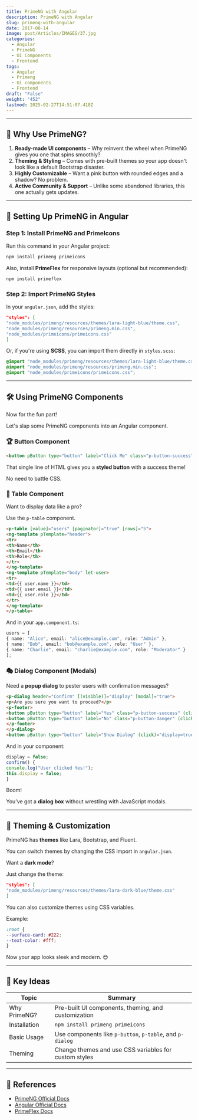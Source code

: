 ```yaml
---
title: PrimeNG with Angular
description: PrimeNG with Angular
slug: primeng-with-angular
date: 2017-08-14
image: post/Articles/IMAGES/37.jpg
categories:
  - Angular
  - PrimeNG
  - UI Components
  - Frontend
tags:
  - Angular
  - Primeng
  - Ui components
  - Frontend
draft: "False"
weight: "452"
lastmod: 2025-02-27T14:51:07.418Z
---
```

<!-- 
# PrimeNG with Angular in a Nutshell 🚀

Alright, folks, today we're diving into **PrimeNG**—Angular's flashy UI component library that makes your frontend look less like a 90s HTML website and more like a modern web app. 😎

PrimeNG gives you **buttons, tables, dropdowns, dialogs, charts, and more**—all styled, interactive, and ready to use without you pulling your hair out over CSS.

So, buckle up as we break down **PrimeNG** with some **fun, code examples, and just a dash of sarcasm**. 🤓 -->

***

## 🎯 Why Use PrimeNG?

1. **Ready-made UI components** – Why reinvent the wheel when PrimeNG gives you one that spins smoothly?
2. **Theming & Styling** – Comes with pre-built themes so your app doesn't look like a default Bootstrap disaster.
3. **Highly Customizable** – Want a pink button with rounded edges and a shadow? No problem.
4. **Active Community & Support** – Unlike some abandoned libraries, this one actually gets updates.

***

## 🚀 Setting Up PrimeNG in Angular

### Step 1: Install PrimeNG and PrimeIcons

Run this command in your Angular project:

```sh
npm install primeng primeicons
```

Also, install **PrimeFlex** for responsive layouts (optional but recommended):

```sh
npm install primeflex
```

### Step 2: Import PrimeNG Styles

In your `angular.json`, add the styles:

```json
"styles": [
"node_modules/primeng/resources/themes/lara-light-blue/theme.css",
"node_modules/primeng/resources/primeng.min.css",
"node_modules/primeicons/primeicons.css"
]
```

Or, if you're using **SCSS**, you can import them directly in `styles.scss`:

```scss
@import "node_modules/primeng/resources/themes/lara-light-blue/theme.css";
@import "node_modules/primeng/resources/primeng.min.css";
@import "node_modules/primeicons/primeicons.css";
```

***

## 🛠️ Using PrimeNG Components

Now for the fun part!

Let's slap some PrimeNG components into an Angular component.

### 🏆 Button Component

```html
<button pButton type="button" label="Click Me" class="p-button-success"></button>
```

That single line of HTML gives you a **styled button** with a success theme!

No need to battle CSS.

### 📑 Table Component

Want to display data like a pro?

Use the `p-table` component.

```html
<p-table [value]="users" [paginator]="true" [rows]="5">
<ng-template pTemplate="header">
<tr>
<th>Name</th>
<th>Email</th>
<th>Role</th>
</tr>
</ng-template>
<ng-template pTemplate="body" let-user>
<tr>
<td>{{ user.name }}</td>
<td>{{ user.email }}</td>
<td>{{ user.role }}</td>
</tr>
</ng-template>
</p-table>
```

And in your `app.component.ts`:

```ts
users = [
{ name: "Alice", email: "alice@example.com", role: "Admin" },
{ name: "Bob", email: "bob@example.com", role: "User" },
{ name: "Charlie", email: "charlie@example.com", role: "Moderator" }
];
```

### 🎭 Dialog Component (Modals)

Need a **popup dialog** to pester users with confirmation messages?

```html
<p-dialog header="Confirm" [(visible)]="display" [modal]="true">
<p>Are you sure you want to proceed?</p>
<p-footer>
<button pButton type="button" label="Yes" class="p-button-success" (click)="confirm()"></button>
<button pButton type="button" label="No" class="p-button-danger" (click)="display=false"></button>
</p-footer>
</p-dialog>
<button pButton type="button" label="Show Dialog" (click)="display=true"></button>
```

And in your component:

```ts
display = false;
confirm() {
console.log("User clicked Yes!");
this.display = false;
}
```

Boom!

You’ve got a **dialog box** without wrestling with JavaScript modals.

***

## 🎨 Theming & Customization

PrimeNG has **themes** like Lara, Bootstrap, and Fluent.

You can switch themes by changing the CSS import in `angular.json`.

Want a **dark mode**?

Just change the theme:

```json
"styles": [
"node_modules/primeng/resources/themes/lara-dark-blue/theme.css"
]
```

You can also customize themes using CSS variables.

Example:

```scss
:root {
--surface-card: #222;
--text-color: #fff;
}
```

Now your app looks sleek and modern. 😍

<!-- ---

## 🔥 Wrapping Up

PrimeNG **saves you tons of time** when building Angular apps.

It gives you a **ton of components**, a **beautiful UI**, and **easy customization**.

🚀 Want to make your Angular app look amazing? **Use PrimeNG!** -->

***

## 📌 Key Ideas

| Topic        | Summary                                                   |
| ------------ | --------------------------------------------------------- |
| Why PrimeNG? | Pre-built UI components, theming, and customization       |
| Installation | `npm install primeng primeicons`                          |
| Basic Usage  | Use components like `p-button`, `p-table`, and `p-dialog` |
| Theming      | Change themes and use CSS variables for custom styles     |

***

## 🔗 References

* [PrimeNG Official Docs](https://www.primefaces.org/primeng/)
* [Angular Official Docs](https://angular.io/docs)
* [PrimeFlex Docs](https://www.primefaces.org/primeflex/)

<!-- 
---

There you go!

A **quick and fun** rundown on **PrimeNG with Angular**.

Hope you enjoyed it! 🎉🔥 -->
